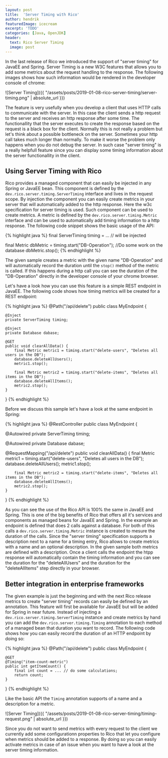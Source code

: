 ```yaml
---
layout: post
title:  'Server Timing with Rico'
author: hendrik
featuredImage: icecream
excerpt: 'TODO'
categories: [Java, OpenJDK]
header:
  text: Rico Server Timing
  image: post
---
```


In the last release of Rico we introduced the support of "server timing" for JavaEE and Spring. Server Timing is a new W3C features that allows you to add some metrics about the request handling to the response.
The following images shows how such information would be rendered in the developer console of chrome:
	
![Server Timing]({{ "/assets/posts/2019-01-08-rico-server-timing/server-timing.png" | absolute_url }})
	
The feature is very usefully when you develop a client that uses HTTP calls to communicate with the server. In this case the client sends a http request to the server and receives an http response after some time. The functionallity that the server executes to create the response based on the request is a black box for the client. Normally this is not really a problem but let's think about a possible bottleneck on the server. Sometimes your http call takes much longer than normally. To make it worse the problem only happens when you do not debug the server. In such case "server timing" is a really helpfull feature since you can display some timing information about the server functionallity in the client.

## Using Server Timing with Rico

Rico provides a managed component that can easily be injected in any Spring or JavaEE bean. This component is defined by the `dev.rico.server.timing.ServerTiming` interface and lives in the request scope. By injection the component you can easily create metrics in your server that will automatically added to the http response. Here the w3c specification for server timing is used. Such component can be used to create metrics. A metric is defined by the `dev.rico.server.timing.Metric` interface and can be used to automatically add timing information to a http response. The following code snippet shows the basic usage of the API:

{% highlight java %}
final ServerTiming timing = ... // will be injected

final Metric dbMetric = timing.start("DB-Operation");
//Do some work on the database
dbMetric.stop();
{% endhighlight %}

The given sample creates a metric with the given name "DB-Operation" and will automatically record the duration until the `stop()` method of the metric is called. If this happens during a http call you can see the duration of the "DB-Operation" directly in the developer console of your chrome browser.

Let's have a look how you can use this feature is a simple REST endpoint in JavaEE. The following code shows how timing metrics will be created for a REST endpoint:

{% highlight java %}
@Path("/api/delete")
public class MyEndpoint {

    @Inject
    private ServerTiming timing;

    @Inject
    private Database dabase;

    @GET
    public void clearAllData() {
        final Metric metric1 = timing.start("delete-users", "Deletes all users in the DB");
        database.deleteAllUsers();
        metric1.stop();

        final Metric metric2 = timing.start("delete-items", "Deletes all items in the DB");
        database.deleteAllItems();
        metric2.stop();
    }
}
{% endhighlight %}

Before we discuss this sample let's have a look at the same endpoint in Spring:

{% highlight java %}
@RestController
public class MyEndpoint {
 
  @Autowired
  private ServerTiming timing;

  @Autowired
  private Database dabase;

  @RequestMapping("/api/delete")
  public void clearAllData() {
        final Metric metric1 = timing.start("delete-users", "Deletes all users in the DB");
        database.deleteAllUsers();
        metric1.stop();

        final Metric metric2 = timing.start("delete-items", "Deletes all items in the DB");
        database.deleteAllItems();
        metric2.stop();
    }
}
{% endhighlight %}

As you can see the use of the Rico API is 100% the same in JavaEE and Spring. This is one of the big benefits of Rico that offers all it's services and components as managed beans for JavaEE and Spring. In the example an endpoint is defined that does 2 calls against a database. For both of this calls a `dev.rico.server.timing.Metric` instance is created to mesure the duration of the calls. Since the "server timing" specification supports a description next to a name for a timing entry, Rico allows to create metrics with a name and an optional description. In the given sample both metrics are defined with a description. Once a client calls the endpoint the htpp response will automatically contain the timing information and you can see the duration for the "deleteAllUsers" and the duration for the "deleteAllItems" step directly in your browser.

## Better integration in enterprise frameworks

The given example is just the beginning and with the next Rico release metrics to create "server timing" records can easily be defined by an annotation. This feature will first be available for JavaEE but will be added for Spring in near future. Instead of injecting a `dev.rico.server.timing.ServerTiming` instance and create metrics by hand you can add the `dev.rico.server.timing.Timing` annotation to each method of a managed bean that duration you want to record. The following code shows how you can easily record the duration of an HTTP endpoint by doing so:

{% highlight java %}
@Path("/api/delete")
public class MyEndpoint {
    
    @GET
    @Timing("item-count-metric")
    public int getItemCount() {
        final int count = ... // do some calculations;
        return count;
    }
}
{% endhighlight %}

Like the basic API the `Timing` annotation supports of a name and a description for a metric.

![Server Timing]({{ "/assets/posts/2019-01-08-rico-server-timing/timing-request.png" | absolute_url }})

Since you do not want to send metrics with every request to the client we currently add some configurationn properties to Rico that let you configure when metrics should be added to a response. By doing so you can easily activate metrics in case of an issue when you want to have a look at the server timing information.